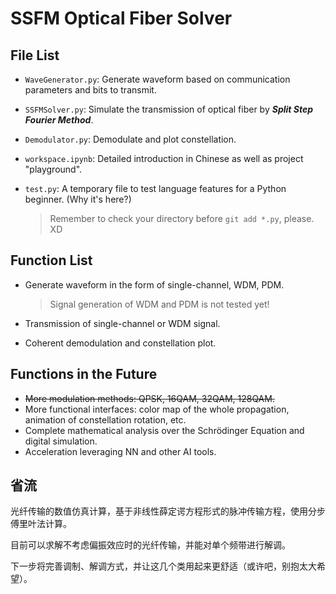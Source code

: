 # SSFM Optical Fiber Solver

## File List

- `WaveGenerator.py`: Generate waveform based on communication parameters and bits to transmit.
- `SSFMSolver.py`: Simulate the transmission of optical fiber by ***Split Step Fourier Method***.
- `Demodulator.py`: Demodulate and plot constellation.
- `workspace.ipynb`: Detailed introduction in Chinese as well as project "playground".
- `test.py`: A temporary file to test language features for a Python beginner. (Why it's here?)
  
  > Remember to check your directory before `git add *.py`, please. XD

## Function List

- Generate waveform in the form of single-channel, WDM, PDM.
  
  > Signal generation of WDM and PDM is not tested yet!

- Transmission of single-channel or WDM signal.
- Coherent demodulation and constellation plot.

## Functions in the Future

- <del>More modulation methods: QPSK, 16QAM, 32QAM, 128QAM.</del>
- More functional interfaces: color map of the whole propagation, animation of constellation rotation, etc.
- Complete mathematical analysis over the Schrödinger Equation and digital simulation.
- Acceleration leveraging NN and other AI tools.


## 省流

光纤传输的数值仿真计算，基于非线性薛定谔方程形式的脉冲传输方程，使用分步傅里叶法计算。

目前可以求解不考虑偏振效应时的光纤传输，并能对单个频带进行解调。

下一步将完善调制、解调方式，并让这几个类用起来更舒适（或许吧，别抱太大希望）。

